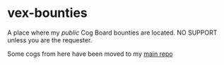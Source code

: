 # vex-bounties

A place where my *public* Cog Board bounties are located. NO SUPPORT unless you are the requester.

Some cogs from here have been moved to my [main repo](https://github.com/Vexed01/Vex-cogs)
